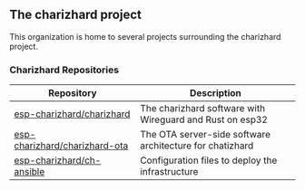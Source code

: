 ## The charizhard project

This organization is home to several projects surrounding the charizhard project.

### Charizhard Repositories

| Repository                      | Description                                                |
| ------------------------------- | ---------------------------------------------------------- |
| [esp-charizhard/charizhard]     | The charizhard software with Wireguard and Rust on esp32   |
| [esp-charizhard/charizhard-ota] | The OTA server-side software architecture for chatizhard   |
| [esp-charizhard/ch-ansible]     | Configuration files to deploy the infrastructure           |

[esp-charizhard/charizhard]: https://github.com/esp-charizhard/charizhard
[esp-charizhard/charizhard-ota]: https://github.com/esp-charizhard/charizhard-ota
[esp-charizhard/ch-ansible]: https://github.com/esp-charizhard/ch-ansible
